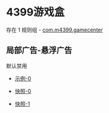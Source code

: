 # 4399游戏盒

存在 1 规则组 - [com.m4399.gamecenter](/src/apps/com.m4399.gamecenter.ts)

## 局部广告-悬浮广告

默认禁用

- [示例-0](https://m.gkd.li/110102406/fd8585ec-0107-4afc-b278-16fe25197d85)

- [快照-0](https://i.gkd.li/import/13297551)
- [快照-1](https://i.gkd.li/import/13297466)
